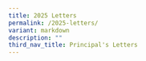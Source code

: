 ```yaml
---
title: 2025 Letters
permalink: /2025-letters/
variant: markdown
description: ""
third_nav_title: Principal's Letters
---
```

